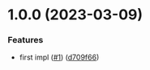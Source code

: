 # 1.0.0 (2023-03-09)


### Features

* first impl ([#1](https://github.com/artus-cli/plugin-npmcheckupdate/issues/1)) ([d709f66](https://github.com/artus-cli/plugin-npmcheckupdate/commit/d709f669e77c1a70dfd47b65bcd48227cbe59596))



